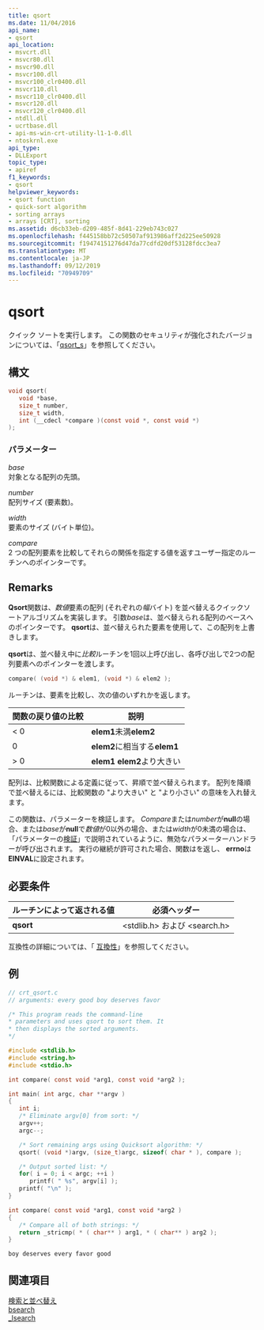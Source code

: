 ```yaml
---
title: qsort
ms.date: 11/04/2016
api_name:
- qsort
api_location:
- msvcrt.dll
- msvcr80.dll
- msvcr90.dll
- msvcr100.dll
- msvcr100_clr0400.dll
- msvcr110.dll
- msvcr110_clr0400.dll
- msvcr120.dll
- msvcr120_clr0400.dll
- ntdll.dll
- ucrtbase.dll
- api-ms-win-crt-utility-l1-1-0.dll
- ntoskrnl.exe
api_type:
- DLLExport
topic_type:
- apiref
f1_keywords:
- qsort
helpviewer_keywords:
- qsort function
- quick-sort algorithm
- sorting arrays
- arrays [CRT], sorting
ms.assetid: d6cb33eb-d209-485f-8d41-229eb743c027
ms.openlocfilehash: f445158bb72c50507af913986aff2d225ee50928
ms.sourcegitcommit: f19474151276d47da77cdfd20df53128fdcc3ea7
ms.translationtype: MT
ms.contentlocale: ja-JP
ms.lasthandoff: 09/12/2019
ms.locfileid: "70949709"
---
```

# <a name="qsort"></a>qsort

クイック ソートを実行します。 この関数のセキュリティが強化されたバージョンについては、「[qsort_s](qsort-s.md)」を参照してください。

## <a name="syntax"></a>構文

```C
void qsort(
   void *base,
   size_t number,
   size_t width,
   int (__cdecl *compare )(const void *, const void *)
);
```

### <a name="parameters"></a>パラメーター

*base*<br/>
対象となる配列の先頭。

*number*<br/>
配列サイズ (要素数)。

*width*<br/>
要素のサイズ (バイト単位)。

*compare*<br/>
2 つの配列要素を比較してそれらの関係を指定する値を返すユーザー指定のルーチンへのポインターです。

## <a name="remarks"></a>Remarks

**Qsort**関数は、*数値*要素の配列 (それぞれの*幅*バイト) を並べ替えるクイックソートアルゴリズムを実装します。 引数*base*は、並べ替えられる配列のベースへのポインターです。 **qsort**は、並べ替えられた要素を使用して、この配列を上書きします。

**qsort**は、並べ替え中に*比較*ルーチンを1回以上呼び出し、各呼び出しで2つの配列要素へのポインターを渡します。

```C
compare( (void *) & elem1, (void *) & elem2 );
```

ルーチンは、要素を比較し、次の値のいずれかを返します。

|関数の戻り値の比較|説明|
|-----------------------------------|-----------------|
|< 0|**elem1**未満**elem2**|
|0|**elem2**に相当する**elem1**|
|> 0|**elem1** **elem2**より大きい|

配列は、比較関数による定義に従って、昇順で並べ替えられます。 配列を降順で並べ替えるには、比較関数の "より大きい" と "より小さい" の意味を入れ替えます。

この関数は、パラメーターを検証します。 *Compare*または*number*が**null**の場合、または*base*が**null**で*数値*が0以外の場合、または*width*が0未満の場合は、「パラメーターの[検証](../../c-runtime-library/parameter-validation.md)」で説明されているように、無効なパラメーターハンドラーが呼び出されます。 実行の継続が許可された場合、関数はを返し、 **errno**は**EINVAL**に設定されます。

## <a name="requirements"></a>必要条件

|ルーチンによって返される値|必須ヘッダー|
|-------------|---------------------|
|**qsort**|\<stdlib.h> および \<search.h>|

互換性の詳細については、「 [互換性](../../c-runtime-library/compatibility.md)」を参照してください。

## <a name="example"></a>例

```C
// crt_qsort.c
// arguments: every good boy deserves favor

/* This program reads the command-line
* parameters and uses qsort to sort them. It
* then displays the sorted arguments.
*/

#include <stdlib.h>
#include <string.h>
#include <stdio.h>

int compare( const void *arg1, const void *arg2 );

int main( int argc, char **argv )
{
   int i;
   /* Eliminate argv[0] from sort: */
   argv++;
   argc--;

   /* Sort remaining args using Quicksort algorithm: */
   qsort( (void *)argv, (size_t)argc, sizeof( char * ), compare );

   /* Output sorted list: */
   for( i = 0; i < argc; ++i )
      printf( " %s", argv[i] );
   printf( "\n" );
}

int compare( const void *arg1, const void *arg2 )
{
   /* Compare all of both strings: */
   return _stricmp( * ( char** ) arg1, * ( char** ) arg2 );
}
```

```Output
boy deserves every favor good
```

## <a name="see-also"></a>関連項目

[検索と並べ替え](../../c-runtime-library/searching-and-sorting.md)<br/>
[bsearch](bsearch.md)<br/>
[_lsearch](lsearch.md)<br/>
